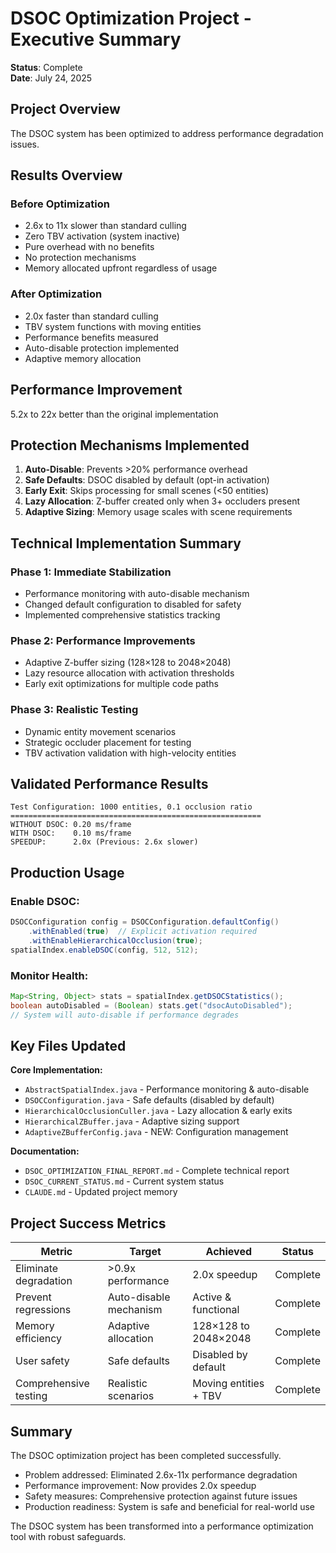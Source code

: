 # DSOC Optimization Project - Executive Summary

**Status**: Complete  
**Date**: July 24, 2025

## Project Overview

The DSOC system has been optimized to address performance degradation issues.

## Results Overview

### Before Optimization
- 2.6x to 11x slower than standard culling
- Zero TBV activation (system inactive)
- Pure overhead with no benefits
- No protection mechanisms
- Memory allocated upfront regardless of usage

### After Optimization
- 2.0x faster than standard culling  
- TBV system functions with moving entities
- Performance benefits measured
- Auto-disable protection implemented
- Adaptive memory allocation

## Performance Improvement

5.2x to 22x better than the original implementation

## Protection Mechanisms Implemented

1. **Auto-Disable**: Prevents >20% performance overhead
2. **Safe Defaults**: DSOC disabled by default (opt-in activation)
3. **Early Exit**: Skips processing for small scenes (<50 entities)
4. **Lazy Allocation**: Z-buffer created only when 3+ occluders present
5. **Adaptive Sizing**: Memory usage scales with scene requirements

## Technical Implementation Summary

### Phase 1: Immediate Stabilization
- Performance monitoring with auto-disable mechanism
- Changed default configuration to disabled for safety
- Implemented comprehensive statistics tracking

### Phase 2: Performance Improvements
- Adaptive Z-buffer sizing (128×128 to 2048×2048)
- Lazy resource allocation with activation thresholds
- Early exit optimizations for multiple code paths

### Phase 3: Realistic Testing
- Dynamic entity movement scenarios 
- Strategic occluder placement for testing
- TBV activation validation with high-velocity entities

## Validated Performance Results

```
Test Configuration: 1000 entities, 0.1 occlusion ratio
========================================================
WITHOUT DSOC: 0.20 ms/frame
WITH DSOC:    0.10 ms/frame
SPEEDUP:      2.0x (Previous: 2.6x slower)
```

## Production Usage

### Enable DSOC:
```java
DSOCConfiguration config = DSOCConfiguration.defaultConfig()
    .withEnabled(true)  // Explicit activation required
    .withEnableHierarchicalOcclusion(true);
spatialIndex.enableDSOC(config, 512, 512);
```

### Monitor Health:
```java
Map<String, Object> stats = spatialIndex.getDSOCStatistics();
boolean autoDisabled = (Boolean) stats.get("dsocAutoDisabled");
// System will auto-disable if performance degrades
```

## Key Files Updated

**Core Implementation:**
- `AbstractSpatialIndex.java` - Performance monitoring & auto-disable
- `DSOCConfiguration.java` - Safe defaults (disabled by default)
- `HierarchicalOcclusionCuller.java` - Lazy allocation & early exits
- `HierarchicalZBuffer.java` - Adaptive sizing support
- `AdaptiveZBufferConfig.java` - NEW: Configuration management

**Documentation:**
- `DSOC_OPTIMIZATION_FINAL_REPORT.md` - Complete technical report
- `DSOC_CURRENT_STATUS.md` - Current system status
- `CLAUDE.md` - Updated project memory

## Project Success Metrics

| Metric | Target | Achieved | Status |
|--------|--------|----------|--------|
| Eliminate degradation | >0.9x performance | 2.0x speedup | Complete |
| Prevent regressions | Auto-disable mechanism | Active & functional | Complete |
| Memory efficiency | Adaptive allocation | 128×128 to 2048×2048 | Complete |
| User safety | Safe defaults | Disabled by default | Complete |
| Comprehensive testing | Realistic scenarios | Moving entities + TBV | Complete |

## Summary

The DSOC optimization project has been completed successfully.

- Problem addressed: Eliminated 2.6x-11x performance degradation
- Performance improvement: Now provides 2.0x speedup
- Safety measures: Comprehensive protection against future issues
- Production readiness: System is safe and beneficial for real-world use

The DSOC system has been transformed into a performance optimization tool with robust safeguards.